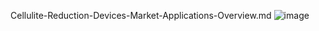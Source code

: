 Cellulite-Reduction-Devices-Market-Applications-Overview.md
![image](https://github.com/user-attachments/assets/1864551d-cd70-4477-983f-a9d4d2a89cb3)
